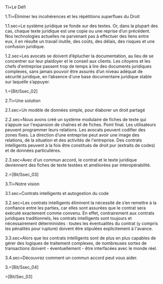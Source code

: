 Ti=Le Défi

1.Ti=Éliminer les incohérences et les répétitions superflues du Droit

1.1.sec=Le système juridique se fonde sur des textes. Or, dans la plupart des cas, chaque texte juridique est une copie ou une reprise d’un précédent. Nos technologies actuelles ne parvenant pas à effectuer des liens entre eux, il en résulte un travail inutile, des coûts, des délais, des risques et une confusion juridique.

1.2.sec=Les avocats se doivent d’éplucher la documentation, au lieu de se concentrer sur leur plaidoyer et le conseil aux clients. Les citoyens et les chefs d'entreprise passent trop de temps à lire des documents juridiques complexes, sans jamais pouvoir être assurés d’un niveau adéquat de sécurité juridique, en l’absence d'une base documentaire juridique stable sur laquelle s’appuyer.

1.=[Bit/Ssec_02]

2.Ti=Une solution

2.1.sec=Un modèle de données simple, pour élaborer un droit partagé

2.2.sec=Nous avons créé un système modulaire de fiches de texte qui s’appuie sur l'expansion de chaînes et de fiches. Point final. Les utilisateurs peuvent programmer leurs relations. Les avocats peuvent codifier des zones fixes.  La direction d’une entreprise peut avoir une image des relations, de la situation et des activités de l'entreprise. Des contrats intelligents peuvent à la fois être constitués de droit pur (extraits de codes) et de données particulières.

2.3.sec=Avec d'un commun accord, le contrat et le texte juridique deviennent des fiches de texte testées et améliorées par interopérabilité.

2.=[Bit/Ssec_03]

3.Ti=Notre vision

3.1.sec=Contrats intelligents et autogestion du code

3.2.sec=Les contrats intelligents éliminent la nécessité de s’en remettre à la confiance entre les parties, car elles sont assurées que le contrat sera exécuté exactement comme convenu. En effet, contrairement aux contrats juridiques traditionnels, les contrats intelligents sont toujours et nécessairement déterministes : toutes les éventualités du contrat (y compris les pénalités pour rupture) doivent être stipulées explicitement à l'avance.

3.3.sec=Alors que les contrats intelligents sont de plus en plus capables de gérer des logiques de traitement complexes, de nombreuses sortes de transactions doivent - éventuellement - être interfacées avec le monde réel.

3.4.sec=Découvrez comment un commun accord peut vous aider.

3.=[Bit/Ssec_04]

=[Bit/Sec_03]
